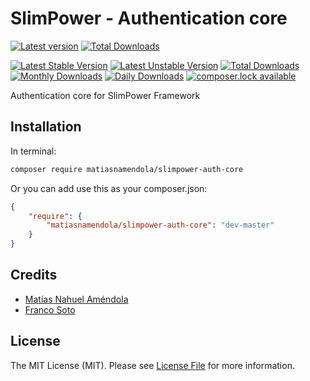 # SlimPower - Authentication core

[![Latest version][ico-version]][link-packagist]
[![Total Downloads][ico-downloads]][link-downloads]

[![Latest Stable Version](https://poser.pugx.org/matiasnamendola/slimpower-auth-core/version?format=flat-square)](https://packagist.org/packages/matiasnamendola/slimpower-auth-core) 
[![Latest Unstable Version](https://poser.pugx.org/matiasnamendola/slimpower-auth-core/v/unstable?format=flat-square)](//packagist.org/packages/matiasnamendola/slimpower-auth-core) 
[![Total Downloads](https://poser.pugx.org/matiasnamendola/slimpower-auth-core/downloads?format=flat-square)](https://packagist.org/packages/matiasnamendola/slimpower-auth-core) 
[![Monthly Downloads](https://poser.pugx.org/matiasnamendola/slimpower-auth-core/d/monthly?format=flat-square)](https://packagist.org/packages/matiasnamendola/slimpower-auth-core)
[![Daily Downloads](https://poser.pugx.org/matiasnamendola/slimpower-auth-core/d/daily?format=flat-square)](https://packagist.org/packages/matiasnamendola/slimpower-auth-core)
[![composer.lock available](https://poser.pugx.org/matiasnamendola/slimpower-auth-core/composerlock?format=flat-square)](https://packagist.org/packages/matiasnamendola/slimpower-auth-core)

Authentication core for SlimPower Framework

## Installation

In terminal:

```sh
composer require matiasnamendola/slimpower-auth-core
```

Or you can add use this as your composer.json:

```json
{
    "require": {
        "matiasnamendola/slimpower-auth-core": "dev-master"
    }
}
```

## Credits

- [Matías Nahuel Améndola](https://github.com/matiasnamendola)
- [Franco Soto](https://github.com/francosoto)


## License

The MIT License (MIT). Please see [License File](LICENSE.md) for more information.

[ico-version]: https://img.shields.io/packagist/v/MatiasNAmendola/slimpower-auth-core.svg?style=flat-square
[ico-downloads]: https://img.shields.io/packagist/dt/MatiasNAmendola/slimpower-auth-core.svg?style=flat-square

[link-packagist]: https://packagist.org/packages/matiasnamendola/slimpower-auth-core
[link-downloads]: https://packagist.org/packages/matiasnamendola/slimpower-auth-core
